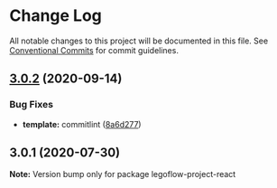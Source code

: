 # Change Log

All notable changes to this project will be documented in this file.
See [Conventional Commits](https://conventionalcommits.org) for commit guidelines.

## [3.0.2](https://github.com/legoflow/next/compare/legoflow-project-react@3.0.1...legoflow-project-react@3.0.2) (2020-09-14)


### Bug Fixes

* **template:** commitlint ([8a6d277](https://github.com/legoflow/next/commit/8a6d27768b462c39628a2daf533bab45fb29faa9))





## 3.0.1 (2020-07-30)

**Note:** Version bump only for package legoflow-project-react

